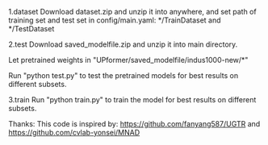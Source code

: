 

1.dataset
Download dataset.zip and unzip it into anywhere, and set path of training set and test set in config/main.yaml: */TrainDataset and */TestDataset

2.test
Download saved_modelfile.zip and unzip it into main directory.

Let pretrained weights in "UPformer/saved_modelfile/indus1000-new/*"

Run "python test.py" to test the pretrained models for best results on different subsets.

3.train
Run "python train.py" to train the model for best results on different subsets.


Thanks:
This code is inspired by: https://github.com/fanyang587/UGTR and https://github.com/cvlab-yonsei/MNAD